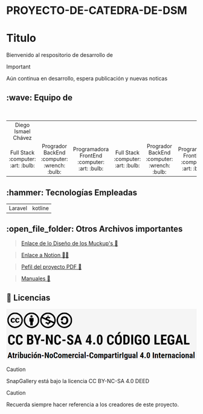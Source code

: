 # PROYECTO-DE-CATEDRA-DE-DSM
#   Titulo
Bienvenido al respositorio de desarrollo de  

> [!IMPORTANT]
> Aún continua en desarrollo, espera  publicación y nuevas noticas

<h2>:wave: Equipo de </h2>
<div style={padding: 10px}>
  <table style={margin: 0 auto}>
  <tr align="center">
   <td>Diego Ismael Chávez</td>
    <td></td>
    <td></td>
    <td></td>
    <td></td>
    <td></td>
  </tr>
    <tr align="center">
    <td>Full Stack <br> :computer: :art: :bulb:</td>
    <td>Progrador BackEnd <br> :computer: :wrench: :bulb:</td>
    <td>Programadora FrontEnd <br>:computer: :art: :bulb:</td>
    <td>Full Stack <br> :computer: :art: :bulb:</td>
    <td>Progrador BackEnd <br>:computer: :wrench: :bulb:</td>
    <td>Programador FrontEnd <br> :computer: :art: :bulb:</td>
  </tr>
</table>
</div>


<h2>:hammer: Tecnologías Empleadas</h2>



<table>

  <tr align="center">
    <td>Laravel </td>
    <td>kotline</td>
  </tr>
</table>

<h2>:open_file_folder: Otros Archivos importantes </h2>

>[Enlace de lo Diseño de los Muckup's 🎨](https://www.figma.com/file/x61WD2iJ0Xgv6paAFdEGny/interfaces-SnapGallery?type=design&node-id=0%3A1&mode=design&t=bfXOj73YNtXF5bE8-1)

> [Enlace a Notion 📗📝](https://www.notion.so/invite/4beb6c5562d5dc1b4e803922212a6329da366cf1) 

> [Pefil del proyecto PDF 📖](https://github.com/Cabrera437/PROYECTO-DE-CATEDRA-DE-DPS/blob/master/Poyecto_de_catedra_fase1_DPS.pdf)

> [Manuales 📖](https://github.com/Cabrera437/PROYECTO-DE-CATEDRA-DE-DPS/tree/master/Manuales)



<h2>📕 Licencias</h2>

![by-nc-nd](https://github.com/Cabrera437/PROYECTO-DE-CATEDRA-DE-DPS/blob/master/Licencia.png)

> [!CAUTION]
>SnapGallery está bajo la licencia CC BY-NC-SA 4.0 DEED


> [!CAUTION]
> Recuerda siempre hacer referencia a los creadores de este proyecto.








